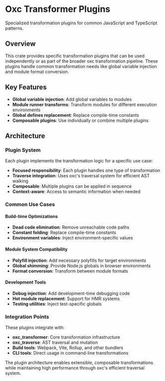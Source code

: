 # Oxc Transformer Plugins

Specialized transformation plugins for common JavaScript and TypeScript patterns.

## Overview

This crate provides specific transformation plugins that can be used independently or as part of the broader oxc transformation pipeline. These plugins handle common transformation needs like global variable injection and module format conversion.

## Key Features

- **Global variable injection**: Add global variables to modules
- **Module runner transforms**: Transform modules for different execution environments
- **Global defines replacement**: Replace compile-time constants
- **Composable plugins**: Use individually or combine multiple plugins



## Architecture

### Plugin System

Each plugin implements the transformation logic for a specific use case:

- **Focused responsibility**: Each plugin handles one type of transformation
- **Traverse integration**: Uses oxc's traversal system for efficient AST walking
- **Composable**: Multiple plugins can be applied in sequence
- **Context-aware**: Access to semantic information when needed

### Common Use Cases

#### Build-time Optimizations

- **Dead code elimination**: Remove unreachable code paths
- **Constant folding**: Replace compile-time constants
- **Environment variables**: Inject environment-specific values

#### Module System Compatibility

- **Polyfill injection**: Add necessary polyfills for target environments
- **Global shimming**: Provide Node.js globals in browser environments
- **Format conversion**: Transform between module formats

#### Development Tools

- **Debug injection**: Add development-time debugging code
- **Hot module replacement**: Support for HMR systems
- **Testing utilities**: Inject test-specific globals

### Integration Points

These plugins integrate with:

- **oxc_transformer**: Core transformation infrastructure
- **oxc_traverse**: AST traversal and mutation
- **Build tools**: Webpack, Vite, Rollup, and other bundlers
- **CLI tools**: Direct usage in command-line transformations

The plugin architecture enables extensible, composable transformations while maintaining high performance through oxc's efficient traversal system.
